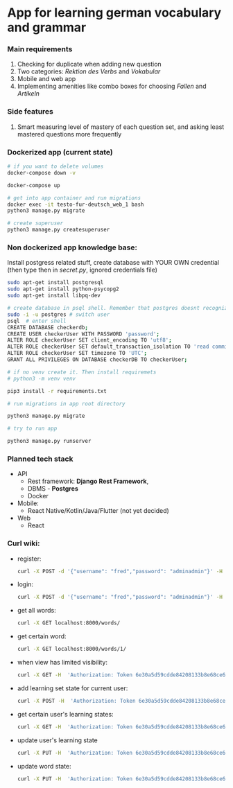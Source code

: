 # App for learning german vocabulary and grammar

### Main requirements

1. Checking for duplicate when adding new question
2. Two categories: *Rektion des Verbs* and *Vokabular*
3. Mobile and web app
4. Implementing amenities like combo boxes for choosing *Fallen* and *Artikeln*

### Side features

1. Smart measuring level of mastery of each question set, and asking least mastered questions more frequently



### Dockerized app (current state)

```bash
# if you want to delete volumes
docker-compose down -v

docker-compose up

# get into app container and run migrations
docker exec -it testo-fur-deutsch_web_1 bash
python3 manage.py migrate

# create superuser
python3 manage.py createsuperuser
```



### Non dockerized app knowledge base:

Install postgress related stuff, create database with YOUR OWN credential (then type then in *secret.py*, ignored credentials file)

```bash
sudo apt-get install postgresql
sudo apt-get install python-psycopg2
sudo apt-get install libpq-dev

# create database in psql shell. Remember that postgres doesnt recognize case
sudo -i -u postgres # switch user
psql  # enter shell
CREATE DATABASE checkerdb;
CREATE USER checkerUser WITH PASSWORD 'password';
ALTER ROLE checkerUser SET client_encoding TO 'utf8';
ALTER ROLE checkerUser SET default_transaction_isolation TO 'read committed';
ALTER ROLE checkerUser SET timezone TO 'UTC';
GRANT ALL PRIVILEGES ON DATABASE checkerDB TO checkerUser;

# if no venv create it. Then install requiremets
# python3 -m venv venv

pip3 install -r requirements.txt

# run migrations in app root directory

python3 manage.py migrate

# try to run app

python3 manage.py runserver
```

### Planned tech stack

- API
  - Rest framework:  **Django Rest Framework**,
  - DBMS - **Postgres**
  - Docker
- Mobile:
  - React Native/Kotlin/Java/Flutter (not yet decided)
- Web
  - React

### Curl wiki:
- register: 

  ```bash
  curl -X POST -d '{"username": "fred","password": "adminadmin"}' -H 'Content-Type: application/json'  localhost:8000/auth/users/
  ```

  

- login: 

  ```bash
  curl -X POST -d '{"username": "fred","password": "adminadmin"}' -H 'Content-Type: application/json' localhost:8000/api/auth/token/login/
  ```

  

- get all words: 

  ```bash
  curl -X GET localhost:8000/words/
  ```

  

- get certain word: 

  ```bash
  curl -X GET localhost:8000/words/1/
  ```

  

- when view has limited visibility:

  ```bash
  curl -X GET -H  'Authorization: Token 6e30a5d59cdde84208133b8e68ce6cad92f9e4f2' localhost:8000/words/1/
  ```

  

- add learning set state for current user: 

  ```bash
  curl -X POST -H  'Authorization: Token 6e30a5d59cdde84208133b8e68ce6cad92f9e4f2' -d '{"learning_set": "2", "number_of_obligaory_rounds":"20"}' -H 'Content-Type: application/json' localhost:8000/user_learning_states/
  ```

  

- get certain user's learning states: 

  ```bash
  curl -X GET -H  'Authorization: Token 6e30a5d59cdde84208133b8e68ce6cad92f9e4f2' -H 'Content-Type: application/json' localhost:8000/user_learning_states/
  ```

- update user's learning state

  ```bash
  curl -X PUT -H  'Authorization: Token 6e30a5d59cdde84208133b8e68ce6cad92f9e4f2' -d '{"id": "8", "number_of_obligaory_rounds":"2", "learning_set": "2", "percent_done": "10", "corectness_rate": "9"}' -H 'Content-Type: application/json' localhost:8000/user_learning_states/ -v
  ```

- update word state:

  ```bash
  curl -X PUT -H  'Authorization: Token 6e30a5d59cdde84208133b8e68ce6cad92f9e4f2' -d '{"state_of_set": "6", "word":"3", "done":"false", "number_of_correct_answers": "2"}' -H 'Content-Type: application/json' http://localhost:8000/words_states/1/
  ```